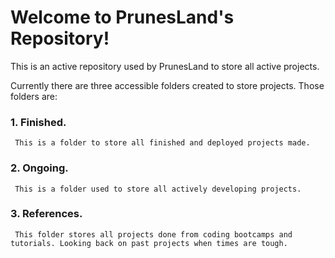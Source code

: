# Welcome to PrunesLand's Repository!

This is an active repository used by PrunesLand to store all active projects. 

Currently there are three accessible folders created to store projects. Those folders are:

  ### 1. Finished.
     This is a folder to store all finished and deployed projects made.
  ### 2. Ongoing.
     This is a folder used to store all actively developing projects.
  ### 3. References.
     This folder stores all projects done from coding bootcamps and tutorials. Looking back on past projects when times are tough.
